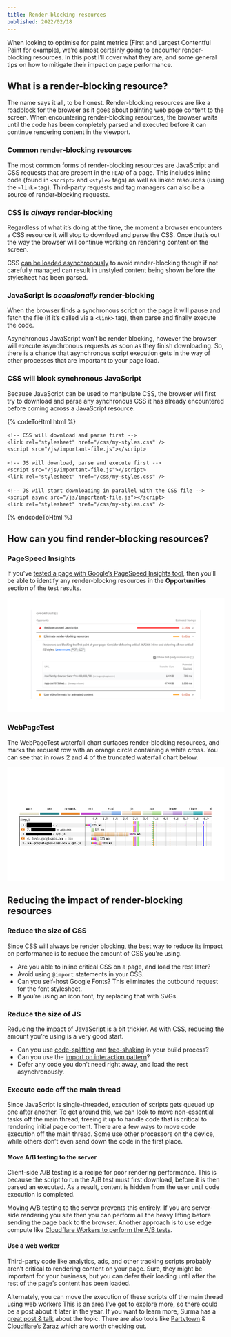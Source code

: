 ```yaml
---
title: Render-blocking resources
published: 2022/02/18
---
```


When looking to optimise for paint metrics (First and Largest Contentful Paint for example), we’re almost certainly going to encounter render-blocking resources. In this post I’ll cover what they are, and some general tips on how to mitigate their impact on page performance.

## What is a render-blocking resource?

The name says it all, to be honest. Render-blocking resources are like a roadblock for the browser as it goes about painting web page content to the screen. When encountering render-blocking resources, the browser waits until the code has been completely parsed and executed before it can continue rendering content in the viewport.

### Common render-blocking resources

The most common forms of render-blocking resources are JavaScript and CSS requests that are present in the `HEAD` of a page. This includes inline code (found in `<script>` and `<style>` tags) as well as linked resources (using the `<link>` tag). Third-party requests and tag managers can also be a source of render-blocking requests.

### CSS is _always_ render-blocking

Regardless of what it’s doing at the time, the moment a browser encounters a CSS resource it will stop to download and parse the CSS. Once that’s out the way the browser will continue working on rendering content on the screen.

CSS [can be loaded asynchronously](https://www.filamentgroup.com/lab/load-css-simpler/) to avoid render-blocking though if not carefully managed can result in unstyled content being shown before the stylesheet has been parsed.

### JavaScript is _occasionally_ render-blocking

When the browser finds a synchronous script on the page it will pause and fetch the file (if it’s called via a `<link>` tag), then parse and finally execute the code.

Asynchronous JavaScript won’t be render blocking, however the browser will execute asynchronous requests as soon as they finish downloading. So, there is a chance that asynchronous script execution gets in the way of other processes that are important to your page load.

### CSS will block synchronous JavaScript

Because JavaScript can be used to manipulate CSS, the browser will first try to download and parse any synchronous CSS it has already encountered before coming across a JavaScript resource.

{% codeToHtml html %}
<!-- markdownlint-disable -->
    <!-- CSS will download and parse first -->
    <link rel="stylesheet" href="/css/my-styles.css" />
    <script src="/js/important-file.js"></script>

    <!-- JS will download, parse and execute first -->
    <script src="/js/important-file.js"></script>
    <link rel="stylesheet" href="/css/my-styles.css" />

    <!-- JS will start downloading in parallel with the CSS file -->
    <script async src="/js/important-file.js"></script>
    <link rel="stylesheet" href="/css/my-styles.css" />
<!-- markdownlint-enable -->
{% endcodeToHtml %}

## How can you find render-blocking resources?

### PageSpeed Insights

If you’ve [tested a page with Google’s PageSpeed Insights tool](https://fershad.com/writing/testing-a-web-page-with-pagespeed-insights/), then you’ll be able to identify any render-blockng resources in the **Opportunities** section of the test results.

![PageSpeed Insights highlighting render-blocking resources](../../public/img/blog/1088f5900374c44e97a59d7fc48a2b452ee171ae-1080x567.png "PageSpeed Insights highlighting render-blocking resources")

### WebPageTest

The WebPageTest waterfall chart surfaces render-blocking resources, and marks the request row with an orange circle containing a white cross. You can see that in rows 2 and 4 of the truncated waterfall chart below.

![WebPageTest waterfall chart showing render-blocking requests.](../../public/img/blog/6b4e520760ec82859cea3f260372b46e3409df29-826x433.png "WebPageTest waterfall chart showing render-blocking requests.")

## Reducing the impact of render-blocking resources

### Reduce the size of CSS

Since CSS will always be render blocking, the best way to reduce its impact on performance is to reduce the amount of CSS you’re using.

- Are you able to inline critical CSS on a page, and load the rest later?
- Avoid using `@import` statements in your CSS.
- Can you self-host Google Fonts? This eliminates the outbound request for the font stylesheet.
- If you’re using an icon font, try replacing that with SVGs.

### Reduce the size of JS

Reducing the impact of JavaScript is a bit trickier. As with CSS, reducing the amount you’re using is a very good start.

- Can you use [code-splitting](https://developer.mozilla.org/en-US/docs/Glossary/Code_splitting) and [tree-shaking](https://developer.mozilla.org/en-US/docs/Glossary/Tree_shaking) in your build process?
- Can you use the [import on interaction pattern](https://www.patterns.dev/posts/import-on-interaction/)?
- Defer any code you don’t need right away, and load the rest asynchronously.

### Execute code off the main thread

Since JavaScript is single-threaded, execution of scripts gets queued up one after another. To get around this, we can look to move non-essential tasks off the main thread, freeing it up to handle code that is critical to rendering initial page content. There are a few ways to move code execution off the main thread. Some use other processors on the device, while others don’t even send down the code in the first place.

#### Move A/B testing to the server

Client-side A/B testing is a recipe for poor rendering performance. This is because the script to run the A/B test must first download, before it is then parsed an executed. As a result, content is hidden from the user until code execution is completed.

Moving A/B testing to the server prevents this entirely. If you are server-side rendering you site then you can perform all the heavy lifting before sending the page back to the browser. Another approach is to use edge compute like [Cloudflare Workers to perform the A/B tests](https://philipwalton.com/articles/performant-a-b-testing-with-cloudflare-workers/).

#### Use a web worker

Third-party code like analytics, ads, and other tracking scripts probably aren’t critical to rendering content on your page. Sure, they might be important for your business, but you can defer their loading until after the rest of the page’s content has been loaded.

Alternately, you can move the execution of these scripts off the main thread using web workers This is an area I’ve got to explore more, so there could be a post about it later in the year. If you want to learn more, Surma has a [great post & talk](https://web.dev/off-main-thread/) about the topic. There are also tools like [Partytown](https://github.com/BuilderIO/partytown) & [Cloudflare’s Zaraz](https://developers.cloudflare.com/zaraz/) which are worth checking out.
